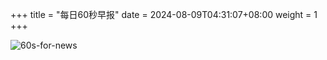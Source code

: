 +++
title = "每日60秒早报"
date = 2024-08-09T04:31:07+08:00
weight = 1
+++

![60s-for-news](/img/zaobao/zaobao.png "由 ALAPI 提供支持")

